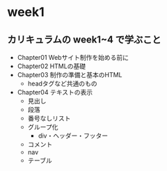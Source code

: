 # week1

## カリキュラムの week1~4 で学ぶこと
- Chapter01 Webサイト制作を始める前に  
- Chapter02 HTMLの基礎  
- Chapter03 制作の準備と基本のHTML  
  - headタグなど共通のもの  
- Chapter04 テキストの表示  
  - 見出し
  - 段落
  - 番号なしリスト
  - グループ化
    - div・ヘッダー・フッター
  - コメント
  - nav
  - テーブル